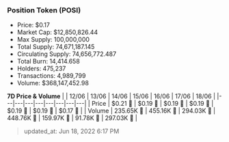 
  ### Position Token (POSI)
  - Price: $0.17
  - Market Cap: $12,850,826.44
  - Max Supply: 100,000,000
  - Total Supply: 74,671,187.145
  - Circulating Supply: 74,656,772.487
  - Total Burn: 14,414.658
  - Holders: 475,237
  - Transactions: 4,989,799
  - Volume: $368,147,452.98

  **7D Price & Volume**
  | | 12&#x2F;06 | 13&#x2F;06 | 14&#x2F;06 | 15&#x2F;06 | 16&#x2F;06 | 17&#x2F;06 | 18&#x2F;06 |
  |---|---|---|---|---|---|---|---|
  | Price | $0.21 🔻 | $0.19 🔻 | $0.19 🔻 | $0.19 🚀 | $0.19 🔻 | $0.19 🚀 | $0.17 🔻 |
  | Volume | 235.65K 🚀 | 455.16K 🚀 | 294.03K 🔻 | 448.76K 🚀 | 159.97K 🔻 | 91.78K 🔻 | 297.03K 🚀 |

  > updated_at: Jun 18, 2022 6:17 PM
